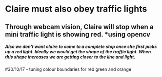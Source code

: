 # Claire must also obey traffic lights

## Through webcam vision, Claire will stop when a mini traffic light is showing red. *using opencv

##### Also we don't want claire to come to a complete stop once she first picks up a red light. Ideally we would get the shape of the traffic light. When this shape increases we are getting closer to the line and light.

#30/10/17 - tuning colour boundaries for red green and orange
